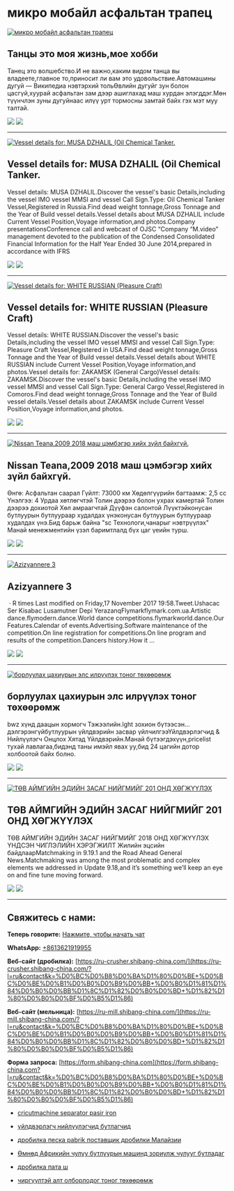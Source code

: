 # микро мобайл асфальтан трапец

<a href="https://swt.shibang-china.com/?l=ru&img&k=%D0%BC%D0%B8%D0%BA%D1%80%D0%BE+%D0%BC%D0%BE%D0%B1%D0%B0%D0%B9%D0%BB+%D0%B0%D1%81%D1%84%D0%B0%D0%BB%D1%8C%D1%82%D0%B0%D0%BD+%D1%82%D1%80%D0%B0%D0%BF%D0%B5%D1%86" target="_blank">![микро мобайл асфальтан трапец](http://static.shibang-china.com/all-800x300/1330.jpg)</a>

## Танцы это моя жизнь,мое хобби
Танец это волшебство.И не важно,каким видом танца вы владеете,главное то,приносит ли вам это удовольствие.Автомашины дугуй — Википедиа нэвтэрхий тольӨвлийн дугуйг зун болон цасгүй,хуурай асфальтан зам дээр ашиглахад маш хурдан элэгддэг.Мөн түүнчлэн зуны дугуйнаас илүү урт тормосны замтай байх гэх мэт муу талтай.


<a href="https://whatsapp.shibangsoft.com/WhatsApp.php" target="_blank" title="WhatsApp">![](http://static.shibang-china.com/icon/whatsapp.png)</a> <a href="https://swt.shibang-china.com/?l=ru&icon&k=%D0%BC%D0%B8%D0%BA%D1%80%D0%BE+%D0%BC%D0%BE%D0%B1%D0%B0%D0%B9%D0%BB+%D0%B0%D1%81%D1%84%D0%B0%D0%BB%D1%8C%D1%82%D0%B0%D0%BD+%D1%82%D1%80%D0%B0%D0%BF%D0%B5%D1%86" target="_blank">![](http://static.shibang-china.com/icon/chat-ru.png)</a>

---

<a href="https://swt.shibang-china.com/?l=ru&img&k=%D0%BC%D0%B8%D0%BA%D1%80%D0%BE+%D0%BC%D0%BE%D0%B1%D0%B0%D0%B9%D0%BB+%D0%B0%D1%81%D1%84%D0%B0%D0%BB%D1%8C%D1%82%D0%B0%D0%BD+%D1%82%D1%80%D0%B0%D0%BF%D0%B5%D1%86" target="_blank">![Vessel details for: MUSA DZHALIL (Oil Chemical Tanker.](http://static.shibang-china.com/all-800x300/890.jpg)</a>

## Vessel details for: MUSA DZHALIL (Oil Chemical Tanker.
Vessel details: MUSA DZHALIL.Discover the vessel's basic Details,including the vessel IMO vessel MMSI and vessel Call Sign.Type: Oil Chemical Tanker Vessel,Registered in Russia.Find dead weight tonnage,Gross Tonnage and the Year of Build vessel details.Vessel details about MUSA DZHALIL include Current Vessel Position,Voyage information,and photos.Company presentationsConference call and webcast of OJSC “Company “M.video” management devoted to the publication of the Condensed Сonsolidated Financial Information for the Half Year Ended 30 June 2014,prepared in accordance with IFRS


<a href="https://whatsapp.shibangsoft.com/WhatsApp.php" target="_blank" title="WhatsApp">![](http://static.shibang-china.com/icon/whatsapp.png)</a> <a href="https://swt.shibang-china.com/?l=ru&icon&k=%D0%BC%D0%B8%D0%BA%D1%80%D0%BE+%D0%BC%D0%BE%D0%B1%D0%B0%D0%B9%D0%BB+%D0%B0%D1%81%D1%84%D0%B0%D0%BB%D1%8C%D1%82%D0%B0%D0%BD+%D1%82%D1%80%D0%B0%D0%BF%D0%B5%D1%86" target="_blank">![](http://static.shibang-china.com/icon/chat-ru.png)</a>

---

<a href="https://swt.shibang-china.com/?l=ru&img&k=%D0%BC%D0%B8%D0%BA%D1%80%D0%BE+%D0%BC%D0%BE%D0%B1%D0%B0%D0%B9%D0%BB+%D0%B0%D1%81%D1%84%D0%B0%D0%BB%D1%8C%D1%82%D0%B0%D0%BD+%D1%82%D1%80%D0%B0%D0%BF%D0%B5%D1%86" target="_blank">![Vessel details for: WHITE RUSSIAN (Pleasure Craft)](http://static.shibang-china.com/all-800x300/655.jpg)</a>

## Vessel details for: WHITE RUSSIAN (Pleasure Craft)
Vessel details: WHITE RUSSIAN.Discover the vessel's basic Details,including the vessel IMO vessel MMSI and vessel Call Sign.Type: Pleasure Craft Vessel,Registered in USA.Find dead weight tonnage,Gross Tonnage and the Year of Build vessel details.Vessel details about WHITE RUSSIAN include Current Vessel Position,Voyage information,and photos.Vessel details for: ZAKAMSK (General Cargo)Vessel details: ZAKAMSK.Discover the vessel's basic Details,including the vessel IMO vessel MMSI and vessel Call Sign.Type: General Cargo Vessel,Registered in Comoros.Find dead weight tonnage,Gross Tonnage and the Year of Build vessel details.Vessel details about ZAKAMSK include Current Vessel Position,Voyage information,and photos.


<a href="https://whatsapp.shibangsoft.com/WhatsApp.php" target="_blank" title="WhatsApp">![](http://static.shibang-china.com/icon/whatsapp.png)</a> <a href="https://swt.shibang-china.com/?l=ru&icon&k=%D0%BC%D0%B8%D0%BA%D1%80%D0%BE+%D0%BC%D0%BE%D0%B1%D0%B0%D0%B9%D0%BB+%D0%B0%D1%81%D1%84%D0%B0%D0%BB%D1%8C%D1%82%D0%B0%D0%BD+%D1%82%D1%80%D0%B0%D0%BF%D0%B5%D1%86" target="_blank">![](http://static.shibang-china.com/icon/chat-ru.png)</a>

---

<a href="https://swt.shibang-china.com/?l=ru&img&k=%D0%BC%D0%B8%D0%BA%D1%80%D0%BE+%D0%BC%D0%BE%D0%B1%D0%B0%D0%B9%D0%BB+%D0%B0%D1%81%D1%84%D0%B0%D0%BB%D1%8C%D1%82%D0%B0%D0%BD+%D1%82%D1%80%D0%B0%D0%BF%D0%B5%D1%86" target="_blank">![Nissan Teana,2009 2018 маш цэмбэгэр хийх зүйл байхгүй.](http://static.shibang-china.com/all-800x300/375.jpg)</a>

## Nissan Teana,2009 2018 маш цэмбэгэр хийх зүйл байхгүй.
Өнгө: Асфальтан саарал Гүйлт: 73000 км Хөдөлгүүрийн багтаамж: 2,5 cc Үнэлгээ: 4 Урдаа хөтлөгчтэй Толин дээрээ болон ухрах камертай Толин дээрээ дохиотой Хөл амраагчтай Дүүфэн салонтой Лүүктэйконусан бутлуурын бутлуураар худалдах үнэконусан бутлуурын бутлуураар худалдах үнэ.Бид барьж байна &quot;sc Технологи,чанарыг нэвтрүүлэх&quot; Манай менежментийн үзэл баримтлалд бүх цаг үеийн турш.


<a href="https://whatsapp.shibangsoft.com/WhatsApp.php" target="_blank" title="WhatsApp">![](http://static.shibang-china.com/icon/whatsapp.png)</a> <a href="https://swt.shibang-china.com/?l=ru&icon&k=%D0%BC%D0%B8%D0%BA%D1%80%D0%BE+%D0%BC%D0%BE%D0%B1%D0%B0%D0%B9%D0%BB+%D0%B0%D1%81%D1%84%D0%B0%D0%BB%D1%8C%D1%82%D0%B0%D0%BD+%D1%82%D1%80%D0%B0%D0%BF%D0%B5%D1%86" target="_blank">![](http://static.shibang-china.com/icon/chat-ru.png)</a>

---

<a href="https://swt.shibang-china.com/?l=ru&img&k=%D0%BC%D0%B8%D0%BA%D1%80%D0%BE+%D0%BC%D0%BE%D0%B1%D0%B0%D0%B9%D0%BB+%D0%B0%D1%81%D1%84%D0%B0%D0%BB%D1%8C%D1%82%D0%B0%D0%BD+%D1%82%D1%80%D0%B0%D0%BF%D0%B5%D1%86" target="_blank">![Azizyannere 3](http://static.shibang-china.com/all-800x300/259.jpg)</a>

## Azizyannere 3
&nbsp;&#0183;&#32;R times Last modified on Friday,17 November 2017 19:58.Tweet.Ushacac Ser Kisabac Lusamutner Depi YerazanqFlymarkflymark.com.ua.Artistic dance.flymodern.dance.World dance competitions.flymarkworld.dance.Our Features.Calendar of events.Advertising.Software maintenance of the competition.On line registration for competitions.On line program and results of the competition.Dancers history.How it …


<a href="https://whatsapp.shibangsoft.com/WhatsApp.php" target="_blank" title="WhatsApp">![](http://static.shibang-china.com/icon/whatsapp.png)</a> <a href="https://swt.shibang-china.com/?l=ru&icon&k=%D0%BC%D0%B8%D0%BA%D1%80%D0%BE+%D0%BC%D0%BE%D0%B1%D0%B0%D0%B9%D0%BB+%D0%B0%D1%81%D1%84%D0%B0%D0%BB%D1%8C%D1%82%D0%B0%D0%BD+%D1%82%D1%80%D0%B0%D0%BF%D0%B5%D1%86" target="_blank">![](http://static.shibang-china.com/icon/chat-ru.png)</a>

---

<a href="https://swt.shibang-china.com/?l=ru&img&k=%D0%BC%D0%B8%D0%BA%D1%80%D0%BE+%D0%BC%D0%BE%D0%B1%D0%B0%D0%B9%D0%BB+%D0%B0%D1%81%D1%84%D0%B0%D0%BB%D1%8C%D1%82%D0%B0%D0%BD+%D1%82%D1%80%D0%B0%D0%BF%D0%B5%D1%86" target="_blank">![борлуулах цахиурын элс илрүүлэх тоног төхөөрөмж](http://static.shibang-china.com/all-800x300/422.jpg)</a>

## борлуулах цахиурын элс илрүүлэх тоног төхөөрөмж
bwz хүнд даацын хормогч Тэжээлийн.lght зохион бүтээсэн… дэлгэрэнгүйбутлуурын үйлдвэрийн засвар үйлчилгээҮйлдвэрлэгчид &amp; Нийлүүлэгч Онцлох Хятад Үйлдвэрийн.Манай бүтээгдэхүүн,pricelist тухай лавлагаа,бидэнд таны имэйл явах уу,бид 24 цагийн дотор холбоотой байх болно.


<a href="https://whatsapp.shibangsoft.com/WhatsApp.php" target="_blank" title="WhatsApp">![](http://static.shibang-china.com/icon/whatsapp.png)</a> <a href="https://swt.shibang-china.com/?l=ru&icon&k=%D0%BC%D0%B8%D0%BA%D1%80%D0%BE+%D0%BC%D0%BE%D0%B1%D0%B0%D0%B9%D0%BB+%D0%B0%D1%81%D1%84%D0%B0%D0%BB%D1%8C%D1%82%D0%B0%D0%BD+%D1%82%D1%80%D0%B0%D0%BF%D0%B5%D1%86" target="_blank">![](http://static.shibang-china.com/icon/chat-ru.png)</a>

---

<a href="https://swt.shibang-china.com/?l=ru&img&k=%D0%BC%D0%B8%D0%BA%D1%80%D0%BE+%D0%BC%D0%BE%D0%B1%D0%B0%D0%B9%D0%BB+%D0%B0%D1%81%D1%84%D0%B0%D0%BB%D1%8C%D1%82%D0%B0%D0%BD+%D1%82%D1%80%D0%B0%D0%BF%D0%B5%D1%86" target="_blank">![ТӨВ АЙМГИЙН ЭДИЙН ЗАСАГ НИЙГМИЙГ 201 ОНД ХӨГЖҮҮЛЭХ](http://static.shibang-china.com/all-800x300/501.jpg)</a>

## ТӨВ АЙМГИЙН ЭДИЙН ЗАСАГ НИЙГМИЙГ 201 ОНД ХӨГЖҮҮЛЭХ
ТӨВ АЙМГИЙН ЭДИЙН ЗАСАГ НИЙГМИЙГ 2018 ОНД ХӨГЖҮҮЛЭХ ҮНДСЭН ЧИГЛЭЛИЙН ХЭРЭГЖИЛТ Жилийн эцсийн байдлаарMatchmaking in 9.19.1 and the Road Ahead General News.Matchmaking was among the most problematic and complex elements we addressed in Update 9.18,and it’s something we’ll keep an eye on and fine tune moving forward.


<a href="https://whatsapp.shibangsoft.com/WhatsApp.php" target="_blank" title="WhatsApp">![](http://static.shibang-china.com/icon/whatsapp.png)</a> <a href="https://swt.shibang-china.com/?l=ru&icon&k=%D0%BC%D0%B8%D0%BA%D1%80%D0%BE+%D0%BC%D0%BE%D0%B1%D0%B0%D0%B9%D0%BB+%D0%B0%D1%81%D1%84%D0%B0%D0%BB%D1%8C%D1%82%D0%B0%D0%BD+%D1%82%D1%80%D0%B0%D0%BF%D0%B5%D1%86" target="_blank">![](http://static.shibang-china.com/icon/chat-ru.png)</a>

---
## Свяжитесь с нами:

**Теперь говорите:** [Нажмите, чтобы начать чат](https://swt.shibang-china.com?l=ru&contact&k=%D0%BC%D0%B8%D0%BA%D1%80%D0%BE+%D0%BC%D0%BE%D0%B1%D0%B0%D0%B9%D0%BB+%D0%B0%D1%81%D1%84%D0%B0%D0%BB%D1%8C%D1%82%D0%B0%D0%BD+%D1%82%D1%80%D0%B0%D0%BF%D0%B5%D1%86)

**WhatsApp:**  [+8613621919955](https://whatsapp.shibangsoft.com/WhatsApp.php)

**Веб-сайт (дробилка):** [https://ru-crusher.shibang-china.com/](https://ru-crusher.shibang-china.com/?l=ru&contact&k=%D0%BC%D0%B8%D0%BA%D1%80%D0%BE+%D0%BC%D0%BE%D0%B1%D0%B0%D0%B9%D0%BB+%D0%B0%D1%81%D1%84%D0%B0%D0%BB%D1%8C%D1%82%D0%B0%D0%BD+%D1%82%D1%80%D0%B0%D0%BF%D0%B5%D1%86)

**Веб-сайт (мельница):** [https://ru-mill.shibang-china.com/](https://ru-mill.shibang-china.com/?l=ru&contact&k=%D0%BC%D0%B8%D0%BA%D1%80%D0%BE+%D0%BC%D0%BE%D0%B1%D0%B0%D0%B9%D0%BB+%D0%B0%D1%81%D1%84%D0%B0%D0%BB%D1%8C%D1%82%D0%B0%D0%BD+%D1%82%D1%80%D0%B0%D0%BF%D0%B5%D1%86)

**Форма запроса:** [https://form.shibang-china.com](https://form.shibang-china.com?l=ru&contact&k=%D0%BC%D0%B8%D0%BA%D1%80%D0%BE+%D0%BC%D0%BE%D0%B1%D0%B0%D0%B9%D0%BB+%D0%B0%D1%81%D1%84%D0%B0%D0%BB%D1%8C%D1%82%D0%B0%D0%BD+%D1%82%D1%80%D0%B0%D0%BF%D0%B5%D1%86)

* [cricutmachine separator pasir iron](../126/cricutmachine%20separator%20pasir%20iron.md)

* [үйлдвэрлэгч нийлүүлэгчид бутлагчид](../129/%D2%AF%D0%B9%D0%BB%D0%B4%D0%B2%D1%8D%D1%80%D0%BB%D1%8D%D0%B3%D1%87%20%D0%BD%D0%B8%D0%B9%D0%BB%D2%AF%D2%AF%D0%BB%D1%8D%D0%B3%D1%87%D0%B8%D0%B4%20%D0%B1%D1%83%D1%82%D0%BB%D0%B0%D0%B3%D1%87%D0%B8%D0%B4.md)

* [дробилка песка pabrik поставщик дробилки Малайзии](../126/%D0%B4%D1%80%D0%BE%D0%B1%D0%B8%D0%BB%D0%BA%D0%B0%20%D0%BF%D0%B5%D1%81%D0%BA%D0%B0%20pabrik%20%D0%BF%D0%BE%D1%81%D1%82%D0%B0%D0%B2%D1%89%D0%B8%D0%BA%20%D0%B4%D1%80%D0%BE%D0%B1%D0%B8%D0%BB%D0%BA%D0%B8%20%D0%9C%D0%B0%D0%BB%D0%B0%D0%B9%D0%B7%D0%B8%D0%B8.md)

* [Өмнөд Африкийн чулуу бутлуурын машинд зориулж чулууг бутладаг](../126/%D3%A8%D0%BC%D0%BD%D3%A9%D0%B4%20%D0%90%D1%84%D1%80%D0%B8%D0%BA%D0%B8%D0%B9%D0%BD%20%D1%87%D1%83%D0%BB%D1%83%D1%83%20%D0%B1%D1%83%D1%82%D0%BB%D1%83%D1%83%D1%80%D1%8B%D0%BD%20%D0%BC%D0%B0%D1%88%D0%B8%D0%BD%D0%B4%20%D0%B7%D0%BE%D1%80%D0%B8%D1%83%D0%BB%D0%B6%20%D1%87%D1%83%D0%BB%D1%83%D1%83%D0%B3%20%D0%B1%D1%83%D1%82%D0%BB%D0%B0%D0%B4%D0%B0%D0%B3.md)

* [дробилка пата ш](../130/%D0%B4%D1%80%D0%BE%D0%B1%D0%B8%D0%BB%D0%BA%D0%B0%20%D0%BF%D0%B0%D1%82%D0%B0%20%D1%88.md)

* [чиргүүлтэй алт олборлодог тоног төхөөрөмж](../129/%D1%87%D0%B8%D1%80%D0%B3%D2%AF%D2%AF%D0%BB%D1%82%D1%8D%D0%B9%20%D0%B0%D0%BB%D1%82%20%D0%BE%D0%BB%D0%B1%D0%BE%D1%80%D0%BB%D0%BE%D0%B4%D0%BE%D0%B3%20%D1%82%D0%BE%D0%BD%D0%BE%D0%B3%20%D1%82%D3%A9%D1%85%D3%A9%D3%A9%D1%80%D3%A9%D0%BC%D0%B6.md)